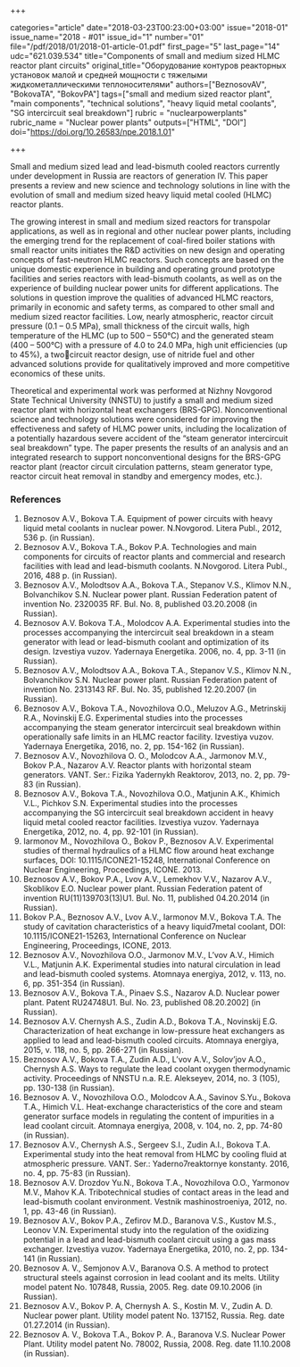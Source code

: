 +++

categories="article"
date="2018-03-23T00:23:00+03:00"
issue="2018-01"
issue_name="2018 - #01"
issue_id="1"
number="01"
file="/pdf/2018/01/2018-01-article-01.pdf"
first_page="5"
last_page="14"
udc="621.039.534"
title="Components of small and medium sized HLMC reactor plant circuits"
original_title="Оборудование контуров реакторных установок малой и средней мощности с тяжелыми жидкометаллическими теплоносителями"
authors=["BeznosovAV", "BokovaTA", "BokovPA"]
tags=["small and medium sized reactor plant", "main components", "technical solutions", "heavy liquid metal coolants", "SG intercircuit seal breakdown"]
rubric = "nuclearpowerplants"
rubric_name = "Nuclear power plants"
outputs=["HTML", "DOI"]
doi="https://doi.org/10.26583/npe.2018.1.01"

+++

Small and medium sized lead and lead-bismuth cooled reactors currently under development in Russia are reactors of generation IV. This paper presents a review and new science and technology solutions in line with the evolution of small and medium sized heavy liquid metal cooled (HLMC) reactor plants.

The growing interest in small and medium sized reactors for transpolar applications, as well as in regional and other nuclear power plants, including the emerging trend for the replacement of coal-fired boiler stations with small reactor units initiates the R&D activities on new design and operating concepts of fast-neutron HLMC reactors. Such concepts are based on the unique domestic experience in building and operating ground prototype facilities and series reactors with lead-bismuth coolants, as well as on the experience of building nuclear power units for different applications. The solutions in question improve the qualities of advanced HLMC reactors, primarily in economic and safety terms, as compared to other small and medium sized reactor facilities. Low, nearly atmospheric, reactor circuit pressure (0.1 – 0.5 MPa), small thickness of the circuit walls, high temperature of the HLMC (up to 500 – 550°C) and the generated steam (400 – 500°C) with a pressure of 4.0 to 24.0 MPa, high unit efficiencies (up to 45%), a twocircuit reactor design, use of nitride fuel and other advanced solutions provide for qualitatively improved and more competitive economics of these units.

Theoretical and experimental work was performed at Nizhny Novgorod State Technical University (NNSTU) to justify a small and medium sized reactor plant with horizontal heat exchangers (BRS-GPG). Nonconventional science and technology solutions were considered for improving the effectiveness and safety of HLMC power units, including the localization of a potentially hazardous severe accident of the “steam generator intercircuit seal breakdown” type. The paper presents the results of an analysis and an integrated research to support nonconventional designs for the BRS-GPG reactor plant (reactor circuit circulation patterns, steam generator type, reactor circuit heat removal in standby and emergency modes, etc.).

### References

1. Beznosov A.V., Bokova T.A. Equipment of power circuits with heavy liquid metal coolants in nuclear power. N.Novgorod. Litera Publ., 2012, 536 p. (in Russian).
2. Beznosov A.V., Bokova T.A., Bokov P.A. Technologies and main components for circuits of reactor plants and commercial and research facilities with lead and lead-bismuth coolants. N.Novgorod. Litera Publ., 2016, 488 p. (in Russian).
3. Beznosov A.V., Molodtsov A.A., Bokova T.A., Stepanov V.S., Klimov N.N., Bolvanchikov S.N. Nuclear power plant. Russian Federation patent of invention No. 2320035 RF. Bul. No. 8, published 03.20.2008 (in Russian).
4. Beznosov A.V. Bokova T.A., Molodcov A.A. Experimental studies into the processes accompanying the intercircuit seal breakdown in a steam generator with lead or lead-bismuth coolant and optimization of its design. Izvestiya vuzov. Yadernaya Energetika. 2006, no. 4, pp. 3-11 (in Russian).
5. Beznosov A.V., Molodtsov A.A., Bokova T.A., Stepanov V.S., Klimov N.N., Bolvanchikov S.N. Nuclear power plant. Russian Federation patent of invention No. 2313143 RF. Bul. No. 35, published 12.20.2007 (in Russian).
6. Beznosov A.V., Bokova T.A., Novozhilova O.O., Meluzov A.G., Metrinskij R.A., Novinskij E.G. Experimental studies into the processes accompanying the steam generator intercircuit seal breakdown within operationally safe limits in an HLMC reactor facility. Izvestiya vuzov. Yadernaya Energetika, 2016, no. 2, pp. 154-162 (in Russian).
7. Beznosov A.V., Novozhilova O. O., Molodcov A.A., Jarmonov M.V., Bokov P.A., Nazarov A.V. Reactor plants with horizontal steam generators. VANT. Ser.: Fizika Yadernykh Reaktorov, 2013, no. 2, pp. 79-83 (in Russian).
8. Beznosov A.V., Bokova T.A., Novozhilova O.O., Matjunin A.K., Khimich V.L., Pichkov S.N. Experimental studies into the processes accompanying the SG intercircuit seal breakdown accident in heavy liquid metal cooled reactor facilities. Izvestiya vuzov. Yadernaya Energetika, 2012, no. 4, pp. 92-101 (in Russian).
9. Iarmonov M., Novozhilova O., Bokov P., Beznosov A.V. Experimental studies of thermal hydraulics of a HLMC flow around heat exchange surfaces, DOI: 10.1115/ICONE21-15248, International Conference on Nuclear Engineering, Proceedings, ICONE. 2013.
10. Beznosov A.V., Bokov P.A., Lvov A.V., Lemekhov V.V., Nazarov A.V., Skoblikov E.O. Nuclear power plant. Russian Federation patent of invention RU(11)139703(13)U1. Bul. No. 11, published 04.20.2014 (in Russian).
11. Bokov P.A., Beznosov A.V., Lvov A.V., Iarmonov M.V., Bokova T.A. The study of cavitation characteristics of a heavy liquid7metal coolant, DOI: 10.1115/ICONE21-15263, International Conference on Nuclear Engineering, Proceedings, ICONE, 2013.
12. Beznosov A.V., Novozhilova O.O., Jarmonov M.V., L’vov A.V., Himich V.L., Matjunin A.K. Experimental studies into natural circulation in lead and lead-bismuth cooled systems. Atomnaya energiya, 2012, v. 113, no. 6, pp. 351-354 (in Russian).
13. Beznosov A.V., Bokova T.A., Pinaev S.S., Nazarov A.D. Nuclear power plant. Patent RU24748U1. Bul. No. 23, published 08.20.2002] (in Russian).
14. Beznosov A.V. Chernysh A.S., Zudin A.D., Bokova T.A., Novinskij E.G. Characterization of heat exchange in low-pressure heat exchangers as applied to lead and lead-bismuth cooled circuits. Atomnaya energiya, 2015, v. 118, no. 5, pp. 266-271 (in Russian).
15. Beznosov A.V., Bokova T.A., Zudin A.D., L’vov A.V., Solov’jov A.O., Chernysh A.S. Ways to regulate the lead coolant oxygen thermodynamic activity. Proceedings of NNSTU n.a. R.E. Alekseyev, 2014, no. 3 (105), pp. 130-138 (in Russian).
16. Beznosov A. V., Novozhilova O.O., Molodcov A.A., Savinov S.Yu., Bokova T.A., Himich V.L. Heat-exchange characteristics of the core and steam generator surface models in regulating the content of impurities in a lead coolant circuit. Atomnaya energiya, 2008, v. 104, no. 2, pp. 74-80 (in Russian).
17. Beznosov A.V., Chernysh A.S., Sergeev S.I., Zudin A.I., Bokova T.A. Experimental study into the heat removal from HLMC by cooling fluid at atmospheric pressure. VANT. Ser.: Yaderno7reaktornye konstanty. 2016, no. 4, pp. 75-83 (in Russian).
18. Beznosov A.V. Drozdov Yu.N., Bokova T.A., Novozhilova O.O., Yarmonov M.V., Mahov K.A. Tribotechnical studies of contact areas in the lead and lead-bismuth coolant environment. Vestnik mashinostroeniya, 2012, no. 1, pp. 43-46 (in Russian).
19. Beznosov A.V., Bokov P.A., Zefirov M.D., Baranova V.S., Kustov M.S., Leonov V.N. Experimental study into the regulation of the oxidizing potential in a lead and lead-bismuth coolant circuit using a gas mass exchanger. Izvestiya vuzov. Yadernaya Energetika, 2010, no. 2, pp. 134-141 (in Russian).
20. Beznosov A. V., Semjonov A.V., Baranova O.S. A method to protect structural steels against corrosion in lead coolant and its melts. Utility model patent No. 107848, Russia, 2005. Reg. date 09.10.2006 (in Russian).
21. Beznosov A.V., Bokov P. A, Chernysh A. S., Kostin M. V., Zudin A. D. Nuclear power plant. Utility model patent No. 137152, Russia. Reg. date 01.27.2014 (in Russian).
22. Beznosov A. V., Bokova T.A., Bokov P. A., Baranova V.S. Nuclear Power Plant. Utility model patent No. 78002, Russia, 2008. Reg. date 11.10.2008 (in Russian).